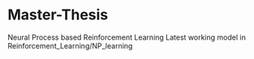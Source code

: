 # Master-Thesis
Neural Process based Reinforcement Learning
Latest working model in Reinforcement_Learning/NP_learning
